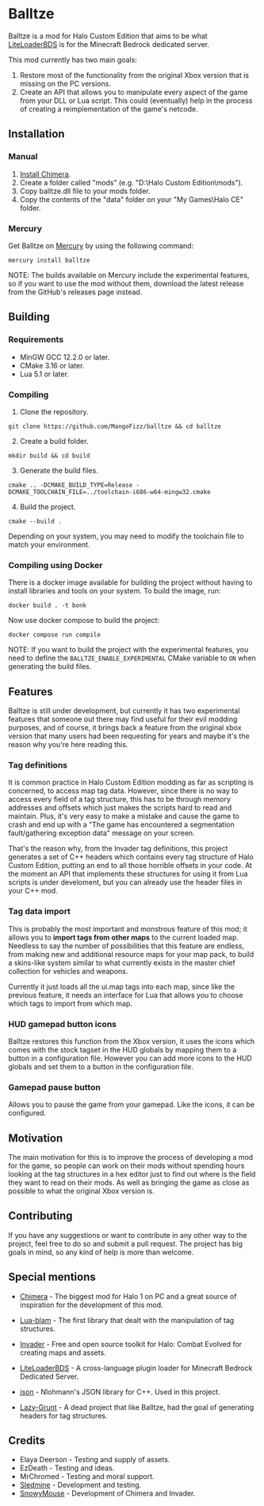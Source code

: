 # Balltze
Balltze is a mod for Halo Custom Edition that aims to be what 
[LiteLoaderBDS](https://github.com/LiteLDev/LiteLoaderBDS) is for the Minecraft
Bedrock dedicated server.

This mod currently has two main goals:
1. Restore most of the functionality from the original Xbox version that is missing on the PC versions.
2. Create an API that allows you to manipulate every aspect of the game from your DLL or Lua script. This could (eventually) help in the 
process of creating a reimplementation of the game's netcode.

## Installation
### Manual
1. [Install Chimera](https://github.com/SnowyMouse/chimera#installation).
2. Create a folder called "mods" (e.g. "D:\Halo Custom Edition\mods").
3. Copy balltze.dll file to your mods folder.
4. Copy the contents of the "data" folder on your "My Games\Halo CE" folder.

### Mercury
Get Balltze on [Mercury](https://github.com/Sledmine/Mercury) by using the
following command:
```
mercury install balltze
```

NOTE: The builds available on Mercury include the experimental features, so if you want to
use the mod without them, download the latest release from the GitHub's releases page instead.

## Building
### Requirements
- MinGW GCC 12.2.0 or later.
- CMake 3.16 or later.
- Lua 5.1 or later.

### Compiling
1. Clone the repository.
```
git clone https://github.com/MangoFizz/balltze && cd balltze
```
2. Create a build folder.
```
mkdir build && cd build
```
3. Generate the build files.
```
cmake .. -DCMAKE_BUILD_TYPE=Release -DCMAKE_TOOLCHAIN_FILE=../toolchain-i686-w64-mingw32.cmake
```
4. Build the project.
```
cmake --build .
```
Depending on your system, you may need to modify the toolchain file to match your 
environment.

### Compiling using Docker
There is a docker image available for building the project without having to install libraries and
tools on your system. To build the image, run:
```
docker build . -t bonk
```
Now use docker compose to build the project:
```
docker compose run compile
```

NOTE: If you want to build the project with the experimental features, you need to
define the `BALLTZE_ENABLE_EXPERIMENTAL` CMake variable to `ON` when generating the 
build files.

## Features
Balltze is still under development, but currently it has two experimental 
features that someone out there may find useful for their evil modding 
purposes, and of course, it brings back a feature from the original xbox version that 
many users had been requesting for years and maybe it's the reason why 
you're here reading this.

### Tag definitions
It is common practice in Halo Custom Edition modding as far as scripting is concerned, 
to access map tag data. However, since there is no way to access every field of a tag 
structure, this has to be through memory addresses and offsets which just makes the 
scripts hard to read and maintain. Plus, it's very easy to make a mistake and cause the 
game to crash and end up with a "The game has encountered a segmentation fault/gathering exception data"
message on your screen.

That's the reason why, from the Invader tag definitions, this project generates a set 
of C++ headers which contains every tag structure of Halo Custom Edition, putting an 
end to all those horrible offsets in your code. At the moment an API that implements 
these structures for using it from Lua scripts is under develoment, but you can already
use the header files in your C++ mod.

### Tag data import
This is probably the most important and monstrous feature of this mod; it allows you 
to **import tags from other maps** to the current loaded map. Needless to say the number 
of possibilities that this feature are endless, from making new and additional resource
maps for your map pack, to build a skins-like system similar to what currently exists in 
the master chief collection for vehicles and weapons.

Currently it just loads all the ui.map tags into each map, since like the previous 
feature, it needs an interface for Lua that allows you to choose which tags to import 
from which map.

### HUD gamepad button icons
Balltze restores this function from the Xbox version, it uses the icons which comes 
with the stock tagset in the HUD globals by mapping them to a button in a configuration 
file. However you can add more icons to the HUD globals and set them to a button in the
configuration file.

### Gamepad pause button
Allows you to pause the game from your gamepad. Like the icons, it can be configured.

## Motivation
The main motivation for this is to improve the process of developing a mod for the 
game, so people can work on their mods without spending hours looking at the tag structures 
in a hex editor just to find out where is the field they want to read on their mods. As 
well as bringing the game as close as possible to what the original Xbox version is.

## Contributing
If you have any suggestions or want to contribute in any other way to the project, feel 
free to do so and submit a pull request. The project has big goals in mind, so any kind
of help is more than welcome.

## Special mentions 
- [Chimera](https://github.com/SnowyMouse/chimera) - The biggest mod for Halo 1 on PC and 
a great source of inspiration for the development of this mod.

- [Lua-blam](https://github.com/Sledmine/lua-blam) - The first library that dealt with the 
manipulation of tag structures.

- [Invader](https://github.com/SnowyMouse/invader) - Free and open source toolkit for Halo: 
Combat Evolved for creating maps and assets. 

- [LiteLoaderBDS](https://github.com/LiteLDev/LiteLoaderBDS) - A cross-language plugin loader
for Minecraft Bedrock Dedicated Server.

- [json](https://github.com/nlohmann/json) - Nlohmann's JSON library for C++. Used in this
project.

- [Lazy-Grunt](https://github.com/Modzybear/Lazy-Grunt) - A dead project that like Balltze, 
had the goal of generating headers for tag structures.

## Credits 
- Elaya Deerson - Testing and supply of assets.
- EzDeath - Testing and ideas.
- MrChromed - Testing and moral support.
- [Sledmine](https://github.com/Sledmine) - Development and testing.
- [SnowyMouse](https://github.com/SnowyMouse) - Development of Chimera and Invader.
